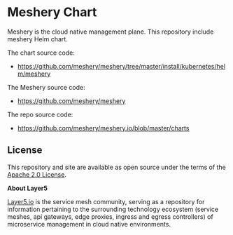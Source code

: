 # Meshery Chart

Meshery is the cloud native management plane. This repository include meshery Helm chart.

The chart source code:

* https://github.com/meshery/meshery/tree/master/install/kubernetes/helm/meshery

The Meshery source code:

* https://github.com/meshery/meshery

The repo source code:

* https://github.com/meshery/meshery.io/blob/master/charts

## License

This repository and site are available as open source under the terms of the [Apache 2.0 License](https://opensource.org/licenses/Apache-2.0).

**About Layer5**

[Layer5.io](https://layer5.io) is the service mesh community, serving as a repository for information pertaining to the surrounding technology ecosystem (service meshes, api gateways, edge proxies, ingress and egress controllers) of microservice management in cloud native environments.
